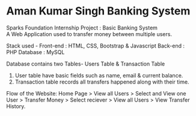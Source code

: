 # Aman Kumar Singh Banking System
Sparks Foundation Internship Project : Basic Banking System  
A Web Application used to transfer money between multiple users.  

Stack used -
Front-end : HTML, CSS, Bootstrap & Javascript
Back-end : PHP
Database : MySQL   

Database contains two Tables- Users Table & Transaction Table
1. User table have basic fields such as name, email & current balance.
2. Transaction table records all transfers happened along with their time.  

Flow of the Website: Home Page > View all Users > Select and View one User > Transfer Money > Select reciever > View all Users > View Transfer History.
